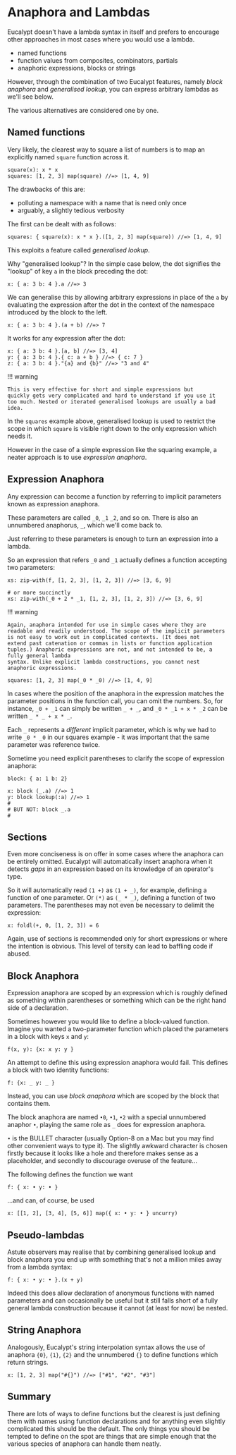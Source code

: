 # Anaphora and Lambdas

Eucalypt doesn't have a lambda syntax in itself and prefers to
encourage other approaches in most cases where you would use a lambda.

- named functions
- function values from composites, combinators, partials
- anaphoric expressions, blocks or strings

However, through the combination of two Eucalypt features, namely
*block anaphora* and *generalised lookup*, you can express arbitrary
lambdas as we'll see below.

The various alternatives are considered one by one.

## Named functions

Very likely, the clearest way to square a list of numbers is to map an
explicitly named `square` function across it.

```eu
square(x): x * x
squares: [1, 2, 3] map(square) //=> [1, 4, 9]
```

The drawbacks of this are:
- polluting a namespace with a name that is need only once
- arguably, a slightly tedious verbosity

The first can be dealt with as follows:

```eu
squares: { square(x): x * x }.([1, 2, 3] map(square)) //=> [1, 4, 9]
```

This exploits a feature called *generalised lookup*.

Why "generalised lookup"? In the simple case below, the dot signifies
the "lookup" of key `a` in the block preceding the dot:

```eu
x: { a: 3 b: 4 }.a //=> 3
```

We can generalise this by allowing arbitrary expressions in place of
the `a` by evaluating the expression after the dot in the context of
the namespace introduced by the block to the left.

```eu
x: { a: 3 b: 4 }.(a + b) //=> 7
```

It works for any expression after the dot:

```eu
x: { a: 3 b: 4 }.[a, b] //=> [3, 4]
y: { a: 3 b: 4 }.{ c: a + b } //=> { c: 7 }
z: { a: 3 b: 4 }."{a} and {b}" //=> "3 and 4"
```

!!! warning

	This is very effective for short and simple expressions but
	quickly gets very complicated and hard to understand if you use it
	too much. Nested or iterated generalised lookups are usually a bad idea.

In the `squares` example above, generalised lookup is used to restrict
the scope in which `square` is visible right down to the only
expression which needs it.

However in the case of a simple expression like the squaring example,
a neater approach is to use *expression anaphora*.

## Expression Anaphora

Any expression can become a function by referring to implicit
parameters known as expression anaphora.

These parameters are called `_0`, `_1` `_2`, and so on. There is also
an unnumbered anaphorus, `_`, which we'll come back to.

Just referring to these parameters is enough to turn an expression
into a lambda.

So an expression that refers `_0` and `_1` actually defines a function
accepting two parameters:

```eu
xs: zip-with(f, [1, 2, 3], [1, 2, 3]) //=> [3, 6, 9]

# or more succinctly
xs: zip-with(_0 + 2 * _1, [1, 2, 3], [1, 2, 3]) //=> [3, 6, 9]
```

!!! warning

	Again, anaphora intended for use in simple cases where they are
	readable and readily understood. The scope of the implicit parameters
	is not easy to work out in complicated contexts. (It does not
	extend past catenation or commas in lists or function application
	tuples.) Anaphoric expressions are not, and not intended to be, a fully general lambda
	syntax. Unlike explicit lambda constructions, you cannot nest anaphoric expressions.

```eu
squares: [1, 2, 3] map(_0 * _0) //=> [1, 4, 9]
```

In cases where the position of the anaphora in the expression matches
the parameter positions in the function call, you can omit the
numbers. So, for instance, `_0 + _1` can simply be written `_ + _`,
and `_0 * _1 + x * _2` can be written `_ * _ + x * _`.

Each `_` represents a *different* implicit parameter, which is why we
had to write `_0 * _0` in our squares example - it was important that
the same parameter was reference twice.

Sometime you need explicit parentheses to clarify the scope of
expression anaphora:

```eu
block: { a: 1 b: 2}

x: block (_.a) //=> 1
y: block lookup(:a) //=> 1
#
# BUT NOT: block _.a
#

```

## Sections

Even more conciseness is on offer in some cases where the anaphora can
be entirely omitted. Eucalypt will automatically insert anaphora
when it detects *gaps* in an expression based on its knowledge of an
operator's type.

So it will automatically read `(1 +)` as `(1 + _)`, for example,
defining a function of one parameter. Or `(*)` as `(_ * _)`, defining
a function of two parameters. The parentheses may not even be
necessary to delimit the expression:

```eu
x: foldl(+, 0, [1, 2, 3]) = 6
```

Again, use of sections is recommended only for short expressions or
where the intention is obvious. This level of tersity can lead to
baffling code if abused.

## Block Anaphora

Expression anaphora are scoped by an expression which is roughly
defined as something within parentheses or something which can be the
right hand side of a declaration.

Sometimes however you would like to define a block-valued function.
Imagine you wanted a two-parameter function which placed the
parameters in a block with keys `x` and `y`:

```eu
f(x, y): {x: x y: y }
```

An attempt to define this using expression anaphora would fail. This
defines a block with two identity functions:

```eu
f: {x: _ y: _ }
```

Instead, you can use *block anaphora* which are scoped by the block
that contains them.

The block anaphora are named `•0`, `•1`, `•2` with a special
unnumbered anaphor `•`, playing the same role as `_` does for
expression anaphora.

`•` is the BULLET character (usually Option-8 on a Mac but you may
find other convenient ways to type it). The slightly awkward character
is chosen firstly because it looks like a hole and therefore makes
sense as a placeholder, and secondly to discourage overuse of the
feature...

The following defines the function we want

```eu
f: { x: • y: • }
```

...and can, of course, be used

```eu
x: [[1, 2], [3, 4], [5, 6]] map({ x: • y: • } uncurry)
```

## Pseudo-lambdas

Astute observers may realise that by combining generalised lookup and
block anaphora you end up with something that's not a million miles
away from a lambda syntax:

```eu
f: { x: • y: • }.(x + y)
```

Indeed this does allow declaration of anonymous functions with named
parameters and can occasionally be useful but it still falls short of
a fully general lambda construction because it cannot (at least for
now) be nested.


## String Anaphora

Analogously, Eucalypt's string interpolation syntax allows the use of
anaphora `{0}`, `{1}`, `{2}` and the unnumbered `{}` to define
functions which return strings.

```eu
x: [1, 2, 3] map("#{}") //=> ["#1", "#2", "#3"]
```

## Summary

There are lots of ways to define functions but the clearest is just
defining them with names using function declarations and for anything
even slightly complicated this should be the default. The only things
you should be tempted to define on the spot are things that are simple
enough that the various species of anaphora can handle them neatly.
